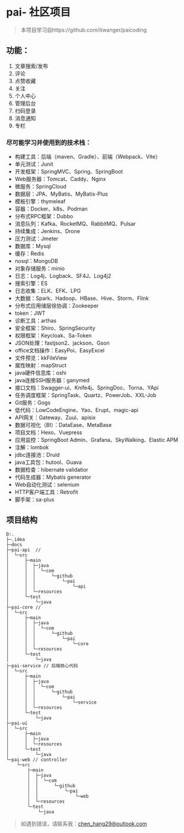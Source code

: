 # pai- 社区项目

> 本项目学习自https://github.com/itwanger/paicoding

##  功能：
1. 文章搜索/发布
2. 评论
3. 点赞收藏
4. 关注
5. 个人中心
6. 管理后台
7. 扫码登录
8. 消息通知
9. 专栏

### 尽可能学习并使用到的技术栈：
+ 构建工具：后端（maven、Gradle）、前端（Webpack、Vite）
+ 单元测试：Junit
+ 开发框架：SpringMVC、Spring、SpringBoot
+ Web服务器：Tomcat、Caddy、Nginx
+ 微服务：SpringCloud
+ 数据层：JPA、MyBatis、MyBatis-Plus
+ 模板引擎：thymeleaf
+ 容器：Docker、k8s、Podman
+ 分布式RPC框架：Dubbo
+ 消息队列：Kafka、RocketMQ、RabbitMQ、Pulsar
+ 持续集成：Jenkins、Drone
+ 压力测试：Jmeter
+ 数据库：Mysql
+ 缓存：Redis
+ nosql：MongoDB
+ 对象存储服务：minio
+ 日志：Log4j、Logback、SF4J、Log4j2
+ 搜索引擎：ES
+ 日志收集：ELK、EFK、LPG
+ 大数据：Spark、Hadoop、HBase、Hive、Storm、Flink
+ 分布式应用储层徐协调：Zookeeper
+ token：JWT
+ 诊断工具：arthas
+ 安全框架：Shiro、SpringSecurity
+ 权限框架：Keycloak、Sa-Token
+ JSON处理：fastjson2、jackson、Gson
+ office文档操作：EasyPoi、EasyExcel
+ 文件预览：kkFileView
+ 属性映射：mapStruct
+ java硬件信息库：oshi
+ java连接SSH服务器：ganymed
+ 接口文档：Swagger-ui、Knife4j、SpringDoc、Torna、YApi
+ 任务调度框架：SpringTask、Quartz、PowerJob、XXL-Job
+ Git服务：Gogs
+ 低代码：LowCodeEngine、Yao、Erupt、magic-api
+ API网关：Gateway、Zuul、apisix
+ 数据可视化（BI）：DataEase、MetaBase
+ 项目文档：Hexo、Vuepress
+ 应用监控：SpringBoot Admin、Grafana、SkyWalking、Elastic APM
+ 注解：lombok
+ jdbc连接池：Druid
+ java工具包：hutool、Guava
+ 数据检查：hibernate validatior
+ 代码生成器：Mybatis generator
+ Web自动化测试：selenium
+ HTTP客户端工具：Retrofit
+ 脚手架：sa-plus

## 项目结构

```text
D:.
├─.idea
├─docs
├─pai-api  //
│  └─src
│      ├─main
│      │  ├─java
│      │  │  └─com
│      │  │      └─github
│      │  │          └─pai
│      │  │              └─api
│      │  └─resources
│      └─test
│          └─java
├─pai-core // 
│  └─src
│      ├─main
│      │  ├─java
│      │  │  └─com
│      │  │      └─github
│      │  │          └─pai
│      │  │              └─core
│      │  └─resources
│      └─test
│          └─java
├─pai-service // 后端核心代码
│  └─src
│      ├─main
│      │  ├─java
│      │  │  └─com
│      │  │      └─github
│      │  │          └─pai
│      │  │              └─service
│      │  └─resources
│      └─test
│          └─java
├─pai-ui
│  └─src
│      ├─main
│      │  ├─java
│      │  └─resources
│      └─test
│          └─java
└─pai-web // controller
    └─src
        ├─main
        │  ├─java
        │  │  └─com
        │  │      └─github
        │  │          └─pai
        │  │              └─web
        │  └─resources
        └─test
            └─java

```

> 如遇到错误，请联系我：chen_hang29@outlook.com